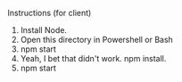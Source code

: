 Instructions (for client)
1. Install Node.
2. Open this directory in Powershell or Bash
3. npm start
4. Yeah, I bet that didn't work. npm install.
5. npm start
